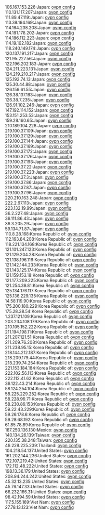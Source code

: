 106.167.153.226:Japan: [ovpn config](vpn/106_167_153_226.ovpn)  
110.131.117.207:Japan: [ovpn config](vpn/110_131_117_207.ovpn)  
111.89.47.119:Japan: [ovpn config](vpn/111_89_47_119.ovpn)  
113.38.194.169:Japan: [ovpn config](vpn/113_38_194_169.ovpn)  
114.164.238.208:Japan: [ovpn config](vpn/114_164_238_208.ovpn)  
114.181.178.202:Japan: [ovpn config](vpn/114_181_178_202.ovpn)  
114.186.112.223:Japan: [ovpn config](vpn/114_186_112_223.ovpn)  
114.19.162.182:Japan: [ovpn config](vpn/114_19_162_182.ovpn)  
118.240.149.174:Japan: [ovpn config](vpn/118_240_149_174.ovpn)  
120.137.191.217:Japan: [ovpn config](vpn/120_137_191_217.ovpn)  
121.95.227.56:Japan: [ovpn config](vpn/121_95_227_56.ovpn)  
122.196.202.183:Japan: [ovpn config](vpn/122_196_202_183.ovpn)  
124.211.223.131:Japan: [ovpn config](vpn/124_211_223_131.ovpn)  
124.219.210.217:Japan: [ovpn config](vpn/124_219_210_217.ovpn)  
125.192.74.13:Japan: [ovpn config](vpn/125_192_74_13.ovpn)  
125.30.44.88:Japan: [ovpn config](vpn/125_30_44_88.ovpn)  
126.159.61.55:Japan: [ovpn config](vpn/126_159_61_55.ovpn)  
126.38.137.183:Japan: [ovpn config](vpn/126_38_137_183.ovpn)  
126.38.7.235:Japan: [ovpn config](vpn/126_38_7_235.ovpn)  
126.91.102.246:Japan: [ovpn config](vpn/126_91_102_246.ovpn)  
147.192.114.152:Japan: [ovpn config](vpn/147_192_114_152.ovpn)  
153.151.253.53:Japan: [ovpn config](vpn/153_151_253_53.ovpn)  
159.28.160.65:Japan: [ovpn config](vpn/159_28_160_65.ovpn)  
210.189.104.228:Japan: [ovpn config](vpn/210_189_104_228.ovpn)  
219.100.37.109:Japan: [ovpn config](vpn/219_100_37_109.ovpn)  
219.100.37.129:Japan: [ovpn config](vpn/219_100_37_129.ovpn)  
219.100.37.144:Japan: [ovpn config](vpn/219_100_37_144.ovpn)  
219.100.37.169:Japan: [ovpn config](vpn/219_100_37_169.ovpn)  
219.100.37.172:Japan: [ovpn config](vpn/219_100_37_172.ovpn)  
219.100.37.176:Japan: [ovpn config](vpn/219_100_37_176.ovpn)  
219.100.37.193:Japan: [ovpn config](vpn/219_100_37_193.ovpn)  
219.100.37.22:Japan: [ovpn config](vpn/219_100_37_22.ovpn)  
219.100.37.223:Japan: [ovpn config](vpn/219_100_37_223.ovpn)  
219.100.37.3:Japan: [ovpn config](vpn/219_100_37_3.ovpn)  
219.100.37.86:Japan: [ovpn config](vpn/219_100_37_86.ovpn)  
219.100.37.87:Japan: [ovpn config](vpn/219_100_37_87.ovpn)  
219.100.37.96:Japan: [ovpn config](vpn/219_100_37_96.ovpn)  
220.210.163.248:Japan: [ovpn config](vpn/220_210_163_248.ovpn)  
222.2.67.113:Japan: [ovpn config](vpn/222_2_67_113.ovpn)  
223.132.19.99:Japan: [ovpn config](vpn/223_132_19_99.ovpn)  
36.2.227.48:Japan: [ovpn config](vpn/36_2_227_48.ovpn)  
39.111.86.43:Japan: [ovpn config](vpn/39_111_86_43.ovpn)  
39.3.205.29:Japan: [ovpn config](vpn/39_3_205_29.ovpn)  
59.134.71.87:Japan: [ovpn config](vpn/59_134_71_87.ovpn)  
110.8.28.168:Korea Republic of: [ovpn config](vpn/110_8_28_168.ovpn)  
112.163.84.208:Korea Republic of: [ovpn config](vpn/112_163_84_208.ovpn)  
118.221.134.168:Korea Republic of: [ovpn config](vpn/118_221_134_168.ovpn)  
121.101.247.123:Korea Republic of: [ovpn config](vpn/121_101_247_123.ovpn)  
121.129.204.28:Korea Republic of: [ovpn config](vpn/121_129_204_28.ovpn)  
121.138.196.116:Korea Republic of: [ovpn config](vpn/121_138_196_116.ovpn)  
121.142.144.233:Korea Republic of: [ovpn config](vpn/121_142_144_233.ovpn)  
121.143.125.174:Korea Republic of: [ovpn config](vpn/121_143_125_174.ovpn)  
121.159.153.18:Korea Republic of: [ovpn config](vpn/121_159_153_18.ovpn)  
121.177.209.225:Korea Republic of: [ovpn config](vpn/121_177_209_225.ovpn)  
121.254.39.81:Korea Republic of: [ovpn config](vpn/121_254_39_81.ovpn)  
125.134.176.117:Korea Republic of: [ovpn config](vpn/125_134_176_117.ovpn)  
125.136.229.135:Korea Republic of: [ovpn config](vpn/125_136_229_135.ovpn)  
14.58.119.90:Korea Republic of: [ovpn config](vpn/14_58_119_90.ovpn)  
175.200.180.229:Korea Republic of: [ovpn config](vpn/175_200_180_229.ovpn)  
175.28.38.54:Korea Republic of: [ovpn config](vpn/175_28_38_54.ovpn)  
1.237.121.109:Korea Republic of: [ovpn config](vpn/1_237_121_109.ovpn)  
203.234.108.179:Korea Republic of: [ovpn config](vpn/203_234_108_179.ovpn)  
210.105.152.222:Korea Republic of: [ovpn config](vpn/210_105_152_222.ovpn)  
211.194.198.11:Korea Republic of: [ovpn config](vpn/211_194_198_11.ovpn)  
211.207.121.51:Korea Republic of: [ovpn config](vpn/211_207_121_51.ovpn)  
211.209.76.208:Korea Republic of: [ovpn config](vpn/211_209_76_208.ovpn)  
211.238.95.15:Korea Republic of: [ovpn config](vpn/211_238_95_15.ovpn)  
218.144.212.187:Korea Republic of: [ovpn config](vpn/218_144_212_187.ovpn)  
218.209.179.44:Korea Republic of: [ovpn config](vpn/218_209_179_44.ovpn)  
218.239.74.254:Korea Republic of: [ovpn config](vpn/218_239_74_254.ovpn)  
221.153.184.184:Korea Republic of: [ovpn config](vpn/221_153_184_184.ovpn)  
222.102.56.113:Korea Republic of: [ovpn config](vpn/222_102_56_113.ovpn)  
222.112.41.62:Korea Republic of: [ovpn config](vpn/222_112_41_62.ovpn)  
39.122.43.214:Korea Republic of: [ovpn config](vpn/39_122_43_214.ovpn)  
58.124.254.104:Korea Republic of: [ovpn config](vpn/58_124_254_104.ovpn)  
58.225.229.252:Korea Republic of: [ovpn config](vpn/58_225_229_252.ovpn)  
58.228.99.71:Korea Republic of: [ovpn config](vpn/58_228_99_71.ovpn)  
58.230.89.153:Korea Republic of: [ovpn config](vpn/58_230_89_153.ovpn)  
59.22.43.229:Korea Republic of: [ovpn config](vpn/59_22_43_229.ovpn)  
59.26.178.6:Korea Republic of: [ovpn config](vpn/59_26_178_6.ovpn)  
59.28.68.192:Korea Republic of: [ovpn config](vpn/59_28_68_192.ovpn)  
61.85.78.89:Korea Republic of: [ovpn config](vpn/61_85_78_89.ovpn)  
187.250.136.130:Mexico: [ovpn config](vpn/187_250_136_130.ovpn)  
140.134.26.139:Taiwan: [ovpn config](vpn/140_134_26_139.ovpn)  
220.135.38.248:Taiwan: [ovpn config](vpn/220_135_38_248.ovpn)  
49.228.225.239:Thailand: [ovpn config](vpn/49_228_225_239.ovpn)  
104.218.54.137:United States: [ovpn config](vpn/104_218_54_137.ovpn)  
161.202.144.236:United States: [ovpn config](vpn/161_202_144_236.ovpn)  
172.107.219.42:United States: [ovpn config](vpn/172_107_219_42.ovpn)  
172.112.48.222:United States: [ovpn config](vpn/172_112_48_222.ovpn)  
198.13.36.179:United States: [ovpn config](vpn/198_13_36_179.ovpn)  
208.94.244.242:United States: [ovpn config](vpn/208_94_244_242.ovpn)  
45.32.13.235:United States: [ovpn config](vpn/45_32_13_235.ovpn)  
45.76.147.33:United States: [ovpn config](vpn/45_76_147_33.ovpn)  
66.232.166.31:United States: [ovpn config](vpn/66_232_166_31.ovpn)  
98.42.194.59:United States: [ovpn config](vpn/98_42_194_59.ovpn)  
117.5.155.169:Viet Nam: [ovpn config](vpn/117_5_155_169.ovpn)  
27.78.13.123:Viet Nam: [ovpn config](vpn/27_78_13_123.ovpn)  
